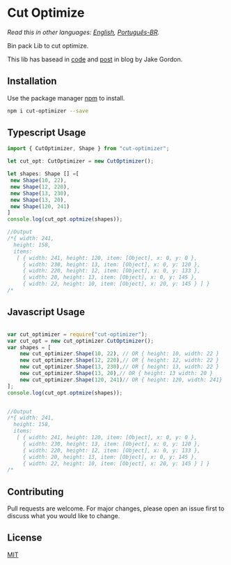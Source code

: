 # Cut Optimize

*Read this in other languages: [English](README.md), [Português-BR](README.pt-br.md).*

Bin pack Lib to cut optimize.

This lib has basead in [code](https://github.com/jakesgordon/bin-packing) and [post](https://codeincomplete.com/posts/bin-packing/) in blog by Jake Gordon.

## Installation

Use the package manager [npm](https://www.npmjs.com/package/cut-optimizer) to install.

```bash
npm i cut-optimizer --save
```

## Typescript Usage

```typescript
import { CutOptimizer, Shape } from "cut-optimizer";

let cut_opt: CutOptimizer = new CutOptimizer();

let shapes: Shape [] =[
 new Shape(10, 22),
 new Shape(12, 220),
 new Shape(13, 230),
 new Shape(13, 20),
 new Shape(120, 241)
]
console.log(cut_opt.optmize(shapes));

//Output
/*{ width: 241,
  height: 158,
  items: 
   [ { width: 241, height: 120, item: [Object], x: 0, y: 0 },
     { width: 230, height: 13, item: [Object], x: 0, y: 120 },
     { width: 220, height: 12, item: [Object], x: 0, y: 133 },
     { width: 20, height: 13, item: [Object], x: 0, y: 145 },
     { width: 22, height: 10, item: [Object], x: 20, y: 145 } ] }
/*
```

## Javascript Usage

```javascript

var cut_optimizer = require("cut-optimizer");
var cut_opt = new cut_optimizer.CutOptimizer();
var shapes = [
    new cut_optimizer.Shape(10, 22), // OR { height: 10, width: 22 }
    new cut_optimizer.Shape(12, 220),// OR { height: 12, width: 22 }
    new cut_optimizer.Shape(13, 230),// OR { height: 13, width: 22 }
    new cut_optimizer.Shape(13, 20),// OR { height: 13 width: 20 }
    new cut_optimizer.Shape(120, 241)// OR { height: 120, width: 241}
];
console.log(cut_opt.optmize(shapes));


//Output
/*{ width: 241,
  height: 158,
  items: 
   [ { width: 241, height: 120, item: [Object], x: 0, y: 0 },
     { width: 230, height: 13, item: [Object], x: 0, y: 120 },
     { width: 220, height: 12, item: [Object], x: 0, y: 133 },
     { width: 20, height: 13, item: [Object], x: 0, y: 145 },
     { width: 22, height: 10, item: [Object], x: 20, y: 145 } ] }
/*
```

## Contributing
Pull requests are welcome. For major changes, please open an issue first to discuss what you would like to change.

## License
[MIT](https://choosealicense.com/licenses/mit/)
